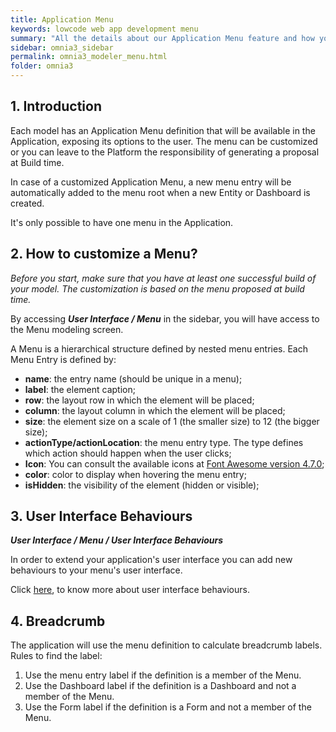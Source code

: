 ```yaml
---
title: Application Menu
keywords: lowcode web app development menu
summary: "All the details about our Application Menu feature and how you can build custom menus for your web applications."
sidebar: omnia3_sidebar
permalink: omnia3_modeler_menu.html
folder: omnia3
---
```



## 1. Introduction

Each model has an Application Menu definition that will be available in the Application, exposing its options to the user.
The menu can be customized or you can leave to the Platform the responsibility of generating a proposal at Build time.

In case of a customized Application Menu, a new menu entry will be automatically added to the menu root when a new Entity or Dashboard is created.

It's only possible to have one menu in the Application.



## 2. How to customize a Menu?

*Before you start, make sure that you have at least one successful build of your model. The customization is based on the menu proposed at build time.* 

 
By accessing **_User Interface / Menu_** in the sidebar, you will have access to the Menu modeling screen.


A Menu is a hierarchical structure defined by nested menu entries.
Each Menu Entry is defined by:
* **name**: the entry name (should be unique in a menu);
* **label**: the element caption;
* **row**: the layout row in which the element will be placed;
* **column**: the layout column in which the element will be placed;
* **size**: the element size on a scale of 1 (the smaller size) to 12 (the bigger size);
* **actionType/actionLocation**: the menu entry type. The type defines which action should happen when the user clicks;
* **Icon**: You can consult the available icons at [Font Awesome version 4.7.0](https://fontawesome.com/v4.7.0/);
* **color**: color to display when hovering the menu entry;
* **isHidden**: the visibility of the element (hidden or visible);


## 3. User Interface Behaviours
__*User Interface / Menu / User Interface Behaviours*__

In order to extend your application's user interface you can add new behaviours to your menu's user interface.

Click [here](omnia3_modeler_uibehaviours.html), to know more about user interface behaviours.


## 4. Breadcrumb

The application will use the menu definition to calculate breadcrumb labels. Rules to find the label:

 1. Use the menu entry label if the definition is a member of the Menu.
 2. Use the Dashboard label if the definition is a Dashboard and not a member of the Menu.
 3. Use the Form label if the definition is a Form and not a member of the Menu.
